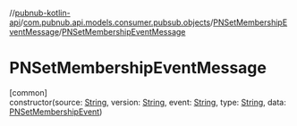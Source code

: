 //[pubnub-kotlin-api](../../../index.md)/[com.pubnub.api.models.consumer.pubsub.objects](../index.md)/[PNSetMembershipEventMessage](index.md)/[PNSetMembershipEventMessage](-p-n-set-membership-event-message.md)

# PNSetMembershipEventMessage

[common]\
constructor(source: [String](https://kotlinlang.org/api/core/kotlin-stdlib/kotlin/-string/index.html), version: [String](https://kotlinlang.org/api/core/kotlin-stdlib/kotlin/-string/index.html), event: [String](https://kotlinlang.org/api/core/kotlin-stdlib/kotlin/-string/index.html), type: [String](https://kotlinlang.org/api/core/kotlin-stdlib/kotlin/-string/index.html), data: [PNSetMembershipEvent](../-p-n-set-membership-event/index.md))
